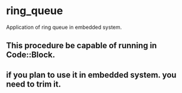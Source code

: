# ring_queue
 Application of ring queue in embedded system.

## This procedure be capable of running in Code::Block.
## if you plan to use it in embedded system.  you need to trim it.


